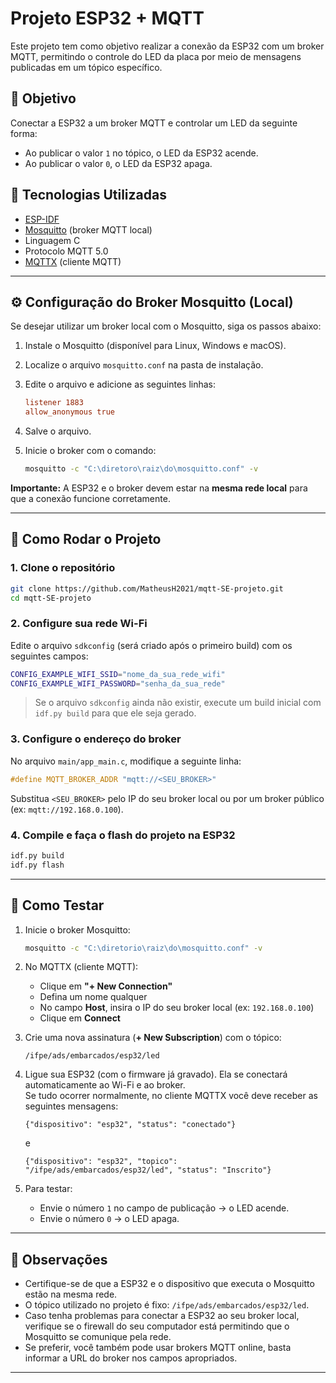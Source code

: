 # Projeto ESP32 + MQTT

Este projeto tem como objetivo realizar a conexão da ESP32 com um broker MQTT, permitindo o controle do LED da placa por meio de mensagens publicadas em um tópico específico.

## 🎯 Objetivo

Conectar a ESP32 a um broker MQTT e controlar um LED da seguinte forma:

- Ao publicar o valor `1` no tópico, o LED da ESP32 acende.
- Ao publicar o valor `0`, o LED da ESP32 apaga.

## 🧰 Tecnologias Utilizadas

- [ESP-IDF](https://docs.espressif.com/projects/esp-idf/en/latest/)
- [Mosquitto](https://mosquitto.org/) (broker MQTT local)
- Linguagem C
- Protocolo MQTT 5.0
- [MQTTX](https://mqttx.app/) (cliente MQTT)

---

## ⚙️ Configuração do Broker Mosquitto (Local)

Se desejar utilizar um broker local com o Mosquitto, siga os passos abaixo:

1. Instale o Mosquitto (disponível para Linux, Windows e macOS).
2. Localize o arquivo `mosquitto.conf` na pasta de instalação.
3. Edite o arquivo e adicione as seguintes linhas:

   ```conf
   listener 1883
   allow_anonymous true
   ```

4. Salve o arquivo.
5. Inicie o broker com o comando:

   ```bash
   mosquitto -c "C:\diretoro\raiz\do\mosquitto.conf" -v
   ```

**Importante:** A ESP32 e o broker devem estar na **mesma rede local** para que a conexão funcione corretamente.

---

## 🚀 Como Rodar o Projeto

### 1. Clone o repositório

```bash
git clone https://github.com/MatheusH2021/mqtt-SE-projeto.git
cd mqtt-SE-projeto
```

### 2. Configure sua rede Wi-Fi

Edite o arquivo `sdkconfig` (será criado após o primeiro build) com os seguintes campos:

```bash
CONFIG_EXAMPLE_WIFI_SSID="nome_da_sua_rede_wifi"
CONFIG_EXAMPLE_WIFI_PASSWORD="senha_da_sua_rede"
```

> Se o arquivo `sdkconfig` ainda não existir, execute um build inicial com `idf.py build` para que ele seja gerado.

### 3. Configure o endereço do broker

No arquivo `main/app_main.c`, modifique a seguinte linha:

```c
#define MQTT_BROKER_ADDR "mqtt://<SEU_BROKER>"
```

Substitua `<SEU_BROKER>` pelo IP do seu broker local ou por um broker público (ex: `mqtt://192.168.0.100`).

### 4. Compile e faça o flash do projeto na ESP32

```bash
idf.py build
idf.py flash
```

---

## 🧪 Como Testar

1. Inicie o broker Mosquitto:

   ```bash
   mosquitto -c "C:\diretorio\raiz\do\mosquitto.conf" -v
   ```

2. No MQTTX (cliente MQTT):

   - Clique em **"+ New Connection"**
   - Defina um nome qualquer
   - No campo **Host**, insira o IP do seu broker local (ex: `192.168.0.100`)
   - Clique em **Connect**

3. Crie uma nova assinatura (**+ New Subscription**) com o tópico:

   ```
   /ifpe/ads/embarcados/esp32/led
   ```

4. Ligue sua ESP32 (com o firmware já gravado). Ela se conectará automaticamente ao Wi-Fi e ao broker.  
   Se tudo ocorrer normalmente, no cliente MQTTX você deve receber as seguintes mensagens:

   ```
   {"dispositivo": "esp32", "status": "conectado"}
   ```

   e

   ```
   {"dispositivo": "esp32", "topico": "/ifpe/ads/embarcados/esp32/led", "status": "Inscrito"}
   ```

5. Para testar:

   - Envie o número `1` no campo de publicação → o LED acende.
   - Envie o número `0` → o LED apaga.

---

## 📝 Observações

- Certifique-se de que a ESP32 e o dispositivo que executa o Mosquitto estão na mesma rede.
- O tópico utilizado no projeto é fixo: `/ifpe/ads/embarcados/esp32/led`.
- Caso tenha problemas para conectar a ESP32 ao seu broker local, verifique se o firewall do seu computador está permitindo que o Mosquitto se comunique pela rede.
- Se preferir, você também pode usar brokers MQTT online, basta informar a URL do broker nos campos apropriados.

---
